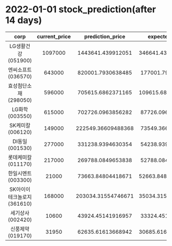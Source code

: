# 2022-01-01 stock_prediction(after 14 days)

|   corp   |   current_price   |   prediction_price   |   expected_profit   |
|:--------:|:-----------------:|:--------------------:|:-------------------:|
|LG생활건강(051900)|1097000|1443641.439912051|346641.43991205096|
|엔씨소프트(036570)|643000|820001.7930638485|177001.7930638485|
|효성첨단소재(298050)|596000|705615.6862371165|109615.68623711646|
|LG화학(003550)|615000|702726.0963856282|87726.09638562822|
|SK케미칼(006120)|149000|222549.36609488368|73549.36609488368|
|DI동일(001530)|277000|331238.9394630354|54238.93946303538|
|롯데케미칼(011170)|217000|269788.0849653838|52788.08496538381|
|한일시멘트(003300)|21000|73663.84804418671|52663.848044186714|
|SK아이이테크놀로지(361610)|168000|203034.31554746671|35034.315547466715|
|세기상사(002420)|10600|43924.45141916957|33324.45141916957|
|신풍제약(019170)|31950|62635.61613668942|30685.616136689423|
